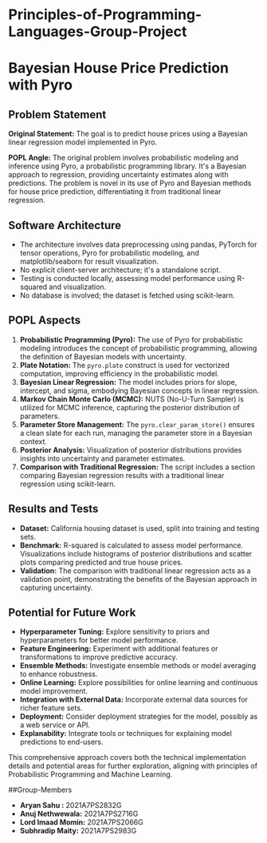 # Principles-of-Programming-Languages-Group-Project

# Bayesian House Price Prediction with Pyro

## Problem Statement

**Original Statement:** The goal is to predict house prices using a Bayesian linear regression model implemented in Pyro.

**POPL Angle:** The original problem involves probabilistic modeling and inference using Pyro, a probabilistic programming library. It's a Bayesian approach to regression, providing uncertainty estimates along with predictions. The problem is novel in its use of Pyro and Bayesian methods for house price prediction, differentiating it from traditional linear regression.

## Software Architecture

- The architecture involves data preprocessing using pandas, PyTorch for tensor operations, Pyro for probabilistic modeling, and matplotlib/seaborn for result visualization.
- No explicit client-server architecture; it's a standalone script.
- Testing is conducted locally, assessing model performance using R-squared and visualization.
- No database is involved; the dataset is fetched using scikit-learn.

## POPL Aspects

1. **Probabilistic Programming (Pyro):** The use of Pyro for probabilistic modeling introduces the concept of probabilistic programming, allowing the definition of Bayesian models with uncertainty.
2. **Plate Notation:** The `pyro.plate` construct is used for vectorized computation, improving efficiency in the probabilistic model.
3. **Bayesian Linear Regression:** The model includes priors for slope, intercept, and sigma, embodying Bayesian concepts in linear regression.
4. **Markov Chain Monte Carlo (MCMC):** NUTS (No-U-Turn Sampler) is utilized for MCMC inference, capturing the posterior distribution of parameters.
5. **Parameter Store Management:** The `pyro.clear_param_store()` ensures a clean slate for each run, managing the parameter store in a Bayesian context.
6. **Posterior Analysis:** Visualization of posterior distributions provides insights into uncertainty and parameter estimates.
7. **Comparison with Traditional Regression:** The script includes a section comparing Bayesian regression results with a traditional linear regression using scikit-learn.

## Results and Tests

- **Dataset:** California housing dataset is used, split into training and testing sets.
- **Benchmark:** R-squared is calculated to assess model performance. Visualizations include histograms of posterior distributions and scatter plots comparing predicted and true house prices.
- **Validation:** The comparison with traditional linear regression acts as a validation point, demonstrating the benefits of the Bayesian approach in capturing uncertainty.

## Potential for Future Work

- **Hyperparameter Tuning:** Explore sensitivity to priors and hyperparameters for better model performance.
- **Feature Engineering:** Experiment with additional features or transformations to improve predictive accuracy.
- **Ensemble Methods:** Investigate ensemble methods or model averaging to enhance robustness.
- **Online Learning:** Explore possibilities for online learning and continuous model improvement.
- **Integration with External Data:** Incorporate external data sources for richer feature sets.
- **Deployment:** Consider deployment strategies for the model, possibly as a web service or API.
- **Explanability:** Integrate tools or techniques for explaining model predictions to end-users.

This comprehensive approach covers both the technical implementation details and potential areas for further exploration, aligning with principles of Probabilistic Programming and Machine Learning.

##Group-Members
- **Aryan Sahu :** 2021A7PS2832G
- **Anuj Nethwewala:** 2021A7PS2716G
- **Lord Imaad Momin:** 2021A7PS2066G
- **Subhradip Maity:** 2021A7PS2983G
